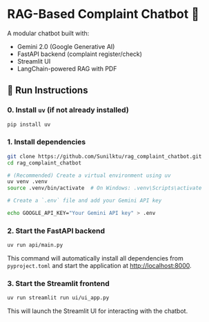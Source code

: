# RAG-Based Complaint Chatbot 🤖

A modular chatbot built with:

- Gemini 2.0 (Google Generative AI)
- FastAPI backend (complaint register/check)
- Streamlit UI
- LangChain-powered RAG with PDF

## 🚀 Run Instructions

### 0. Install `uv` (if not already installed)

```bash
pip install uv
```

### 1. Install dependencies

```bash
git clone https://github.com/Sunilktu/rag_complaint_chatbot.git
cd rag_complaint_chatbot

# (Recommended) Create a virtual environment using uv
uv venv .venv
source .venv/bin/activate  # On Windows: .venv\Scripts\activate

# Create a `.env` file and add your Gemini API key
```

```bash
echo GOOGLE_API_KEY="Your Gemini API key" > .env
```

### 2. Start the FastAPI backend

```bash
uv run api/main.py
```

This command will automatically install all dependencies from `pyproject.toml` and start the application at [http://localhost:8000](http://localhost:8000).

### 3. Start the Streamlit frontend

```bash
uv run streamlit run ui/ui_app.py
```

This will launch the Streamlit UI for interacting with the chatbot.